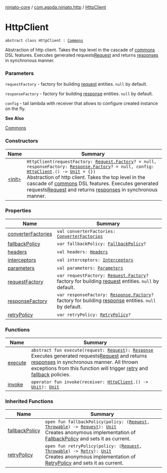[ninjato-core](../../index.md) / [com.agoda.ninjato.http](../index.md) / [HttpClient](./index.md)

# HttpClient

`abstract class HttpClient : `[`Commons`](../../com.agoda.ninjato.dsl/-commons/index.md)

Abstraction of http client. Takes the top level in the cascade of
[commons](../../com.agoda.ninjato.dsl/-commons/index.md) DSL features.
Executes generated requests[Request](../-request/index.md) and returns [responses](../-response/index.md) in synchronous manner.

### Parameters

`requestFactory` - factory for building [request](../-request/index.md) entities. `null` by default.

`responseFactory` - factory for building [response](../-response/index.md) entities. `null` by default.

`config` - tail lambda with receiver that allows to configure created instance on the fly.

**See Also**

[Commons](../../com.agoda.ninjato.dsl/-commons/index.md)

### Constructors

| Name | Summary |
|---|---|
| [&lt;init&gt;](-init-.md) | `HttpClient(requestFactory: `[`Request.Factory`](../-request/-factory/index.md)`? = null, responseFactory: `[`Response.Factory`](../-response/-factory/index.md)`? = null, config: `[`HttpClient`](./index.md)`.() -> `[`Unit`](https://kotlinlang.org/api/latest/jvm/stdlib/kotlin/-unit/index.html)` = {})`<br>Abstraction of http client. Takes the top level in the cascade of [commons](../../com.agoda.ninjato.dsl/-commons/index.md) DSL features. Executes generated requests[Request](../-request/index.md) and returns [responses](../-response/index.md) in synchronous manner. |

### Properties

| Name | Summary |
|---|---|
| [converterFactories](converter-factories.md) | `val converterFactories: `[`ConverterFactories`](../../com.agoda.ninjato.converter/-converter-factories/index.md) |
| [fallbackPolicy](fallback-policy.md) | `var fallbackPolicy: `[`FallbackPolicy`](../../com.agoda.ninjato.policy/-fallback-policy/index.md)`?` |
| [headers](headers.md) | `val headers: `[`Headers`](../-headers/index.md) |
| [interceptors](interceptors.md) | `val interceptors: `[`Interceptors`](../../com.agoda.ninjato.intercept/-interceptors/index.md) |
| [parameters](parameters.md) | `val parameters: `[`Parameters`](../-parameters/index.md) |
| [requestFactory](request-factory.md) | `var requestFactory: `[`Request.Factory`](../-request/-factory/index.md)`?`<br>factory for building [request](../-request/index.md) entities. `null` by default. |
| [responseFactory](response-factory.md) | `var responseFactory: `[`Response.Factory`](../-response/-factory/index.md)`?`<br>factory for building [response](../-response/index.md) entities. `null` by default. |
| [retryPolicy](retry-policy.md) | `var retryPolicy: `[`RetryPolicy`](../../com.agoda.ninjato.policy/-retry-policy/index.md)`?` |

### Functions

| Name | Summary |
|---|---|
| [execute](execute.md) | `abstract fun execute(request: `[`Request`](../-request/index.md)`): `[`Response`](../-response/index.md)<br>Executes generated requests[Request](../-request/index.md) and returns [responses](../-response/index.md) in synchronous manner. All thrown exceptions from this function will trigger [retry](../../com.agoda.ninjato.policy/-retry-policy/index.md) and [fallback](../../com.agoda.ninjato.policy/-fallback-policy/index.md) policies. |
| [invoke](invoke.md) | `operator fun invoke(receiver: `[`HttpClient`](./index.md)`.() -> `[`Unit`](https://kotlinlang.org/api/latest/jvm/stdlib/kotlin/-unit/index.html)`): `[`Unit`](https://kotlinlang.org/api/latest/jvm/stdlib/kotlin/-unit/index.html) |

### Inherited Functions

| Name | Summary |
|---|---|
| [fallbackPolicy](../../com.agoda.ninjato.dsl/-commons/fallback-policy.md) | `open fun fallbackPolicy(policy: (`[`Request`](../-request/index.md)`, `[`Throwable`](https://kotlinlang.org/api/latest/jvm/stdlib/kotlin/-throwable/index.html)`) -> `[`Request`](../-request/index.md)`): `[`Unit`](https://kotlinlang.org/api/latest/jvm/stdlib/kotlin/-unit/index.html)<br>Creates anonymous implementation of [FallbackPolicy](../../com.agoda.ninjato.policy/-fallback-policy/index.md) and sets it as current. |
| [retryPolicy](../../com.agoda.ninjato.dsl/-commons/retry-policy.md) | `open fun retryPolicy(policy: (`[`Request`](../-request/index.md)`, `[`Throwable`](https://kotlinlang.org/api/latest/jvm/stdlib/kotlin/-throwable/index.html)`) -> `[`Retry`](../../com.agoda.ninjato.policy/-retry/index.md)`): `[`Unit`](https://kotlinlang.org/api/latest/jvm/stdlib/kotlin/-unit/index.html)<br>Creates anonymous implementation of [RetryPolicy](../../com.agoda.ninjato.policy/-retry-policy/index.md) and sets it as current. |
